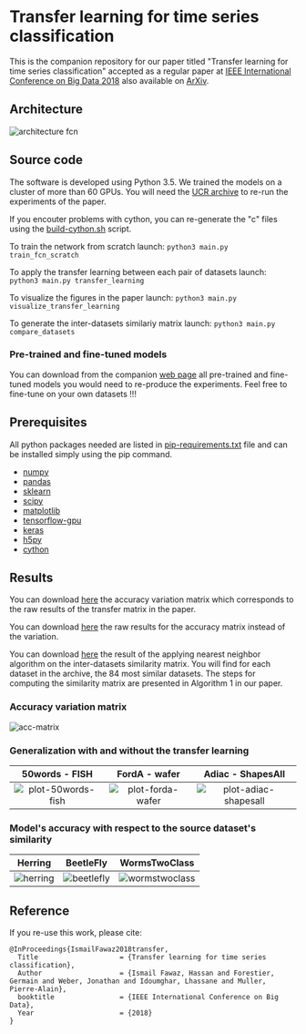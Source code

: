 # Transfer learning for time series classification
This is the companion repository for our paper titled "Transfer learning for time series classification" accepted as a regular paper at [IEEE International Conference on Big Data 2018](http://cci.drexel.edu/bigdata/bigdata2018/index.html) also available on [ArXiv](https://arxiv.org/abs/1811.01533). 

## Architecture
![architecture fcn](https://github.com/hfawaz/bigdata18/blob/master/png/fcn-archi.png)

## Source code
The software is developed using Python 3.5. We trained the models on a cluster of more than 60 GPUs. You will need the [UCR archive](https://www.cs.ucr.edu/~eamonn/time_series_data/) to re-run the experiments of the paper. 

If you encouter problems with cython, you can re-generate the "c" files using the [build-cython.sh](https://github.com/hfawaz/bigdata18/blob/master/utils/build-cython.sh) script. 

To train the network from scratch launch: ```python3 main.py train_fcn_scratch```

To apply the transfer learning between each pair of datasets launch: ```python3 main.py transfer_learning```

To visualize the figures in the paper launch: ```python3 main.py visualize_transfer_learning```

To generate the inter-datasets similariy matrix launch: ```python3 main.py compare_datasets```

### Pre-trained and fine-tuned models
You can download from the companion [web page](http://germain-forestier.info/src/bigdata2018/) all pre-trained and fine-tuned models you would need to re-produce the experiments. 
Feel free to fine-tune on your own datasets !!! 

## Prerequisites
All python packages needed are listed in [pip-requirements.txt](https://github.com/hfawaz/bigdata18/blob/master/utils/pip-requirements.txt) file and can be installed simply using the pip command. 

* [numpy](http://www.numpy.org/)  
* [pandas](https://pandas.pydata.org/)  
* [sklearn](http://scikit-learn.org/stable/)  
* [scipy](https://www.scipy.org/)  
* [matplotlib](https://matplotlib.org/)  
* [tensorflow-gpu](https://www.tensorflow.org/)  
* [keras](https://keras.io/)  
* [h5py](http://docs.h5py.org/en/latest/build.html)
* [cython](https://cython.org/)

## Results
You can download [here](https://github.com/hfawaz/bigdata18/blob/master/results/df_transfer.csv) the accuracy variation matrix which corresponds to the raw results of the transfer matrix in the paper.

You can download [here](https://github.com/hfawaz/bigdata18/blob/master/results/df_transfer_acc.csv) the raw results for the accuracy matrix instead of the variation.

You can download [here](https://github.com/hfawaz/bigdata18/blob/master/results/similar_datasets.csv) the result of the applying nearest neighbor algorithm on the inter-datasets similarity matrix. You will find for each dataset in the archive, the 84 most similar datasets.
The steps for computing the similarity matrix are presented in Algorithm 1 in our paper.

### Accuracy variation matrix
![acc-matrix](https://github.com/hfawaz/bigdata18/blob/master/png/acc-matrix.png)
### Generalization with and without the transfer learning
50words - FISH              |  FordA - wafer | Adiac - ShapesAll
:-------------------------:|:-------------------------:|:-------------------------:
![plot-50words-fish](https://github.com/hfawaz/bigdata18/blob/master/png/50words-fish.png)  |  ![plot-forda-wafer](https://github.com/hfawaz/bigdata18/blob/master/png/forda-wafer.png) | ![plot-adiac-shapesall](https://github.com/hfawaz/bigdata18/blob/master/png/adiac-shapesall.png)
### Model's accuracy with respect to the source dataset's similarity
Herring              |  BeetleFly | WormsTwoClass
:-------------------------:|:-------------------------:|:-------------------------:
![herring](https://github.com/hfawaz/bigdata18/blob/master/png/herring.png)  |  ![beetlefly](https://github.com/hfawaz/bigdata18/blob/master/png/beetlefly.png) | ![wormstwoclass](https://github.com/hfawaz/bigdata18/blob/master/png/wormstwoclass.png)

## Reference

If you re-use this work, please cite:

```
@InProceedings{IsmailFawaz2018transfer,
  Title                    = {Transfer learning for time series classification},
  Author                   = {Ismail Fawaz, Hassan and Forestier, Germain and Weber, Jonathan and Idoumghar, Lhassane and Muller, Pierre-Alain},
  booktitle                = {IEEE International Conference on Big Data},
  Year                     = {2018}
}
```
